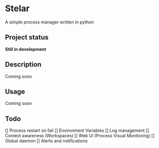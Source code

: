 # Stelar

A simple process manager written in python

## Project status

**Still in development**

## Description

Coming soon

## Usage

Coming soon

## Todo

[] Process restart on fail
[] Environment Variables
[] Log management
[] Context awareness (Workspaces)
[] Web Ui (Process Visual Monitoring)
[] Global daemon
[] Alerts and notifications
